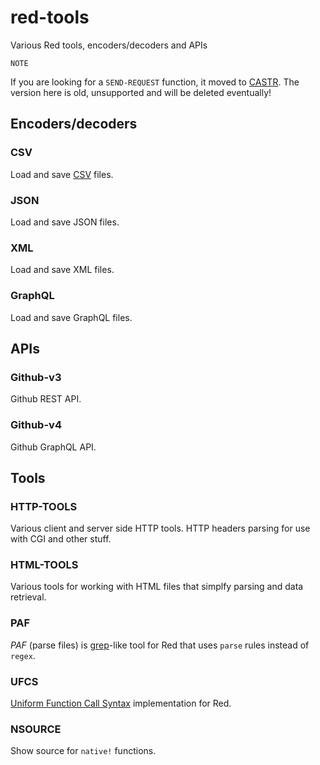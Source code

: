 # red-tools
Various Red tools, encoders/decoders and APIs

```
NOTE
```

If you are looking for a `SEND-REQUEST` function, it moved to [CASTR](https://gitlab.com/rebolek/castr/). The version here is old, unsupported and will be deleted eventually!


## Encoders/decoders

### CSV

Load and save [CSV](https://www.wikiwand.com/en/Comma-separated_values) files.

### JSON

Load and save JSON files.

### XML

Load and save XML files.

### GraphQL

Load and save GraphQL files.

## APIs

### Github-v3

Github REST API.

### Github-v4

Github GraphQL API.

## Tools

### HTTP-TOOLS

Various client and server side HTTP tools. HTTP headers parsing for use with CGI and other stuff.

### HTML-TOOLS

Various tools for working with HTML files that simplfy parsing and data retrieval.

### PAF

*PAF* (parse files) is [grep](https://www.wikiwand.com/en/Grep)-like tool for Red that uses `parse` rules instead of `regex`.

### UFCS

[Uniform Function Call Syntax](https://en.wikipedia.org/wiki/Uniform_Function_Call_Syntax) implementation for Red.

### NSOURCE

Show source for `native!` functions.
